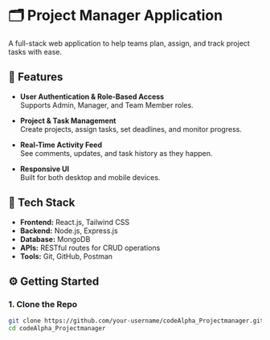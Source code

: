 # 🗂️ Project Manager Application

A full-stack web application to help teams plan, assign, and track project tasks with ease.

## 🚀 Features

- **User Authentication & Role-Based Access**  
  Supports Admin, Manager, and Team Member roles.

- **Project & Task Management**  
  Create projects, assign tasks, set deadlines, and monitor progress.

- **Real-Time Activity Feed**  
  See comments, updates, and task history as they happen.

- **Responsive UI**  
  Built for both desktop and mobile devices.

## 🧰 Tech Stack

- **Frontend:** React.js, Tailwind CSS  
- **Backend:** Node.js, Express.js  
- **Database:** MongoDB  
- **APIs:** RESTful routes for CRUD operations  
- **Tools:** Git, GitHub, Postman

## ⚙️ Getting Started

### 1. Clone the Repo
```bash
git clone https://github.com/your-username/codeAlpha_Projectmanager.git
cd codeAlpha_Projectmanager
